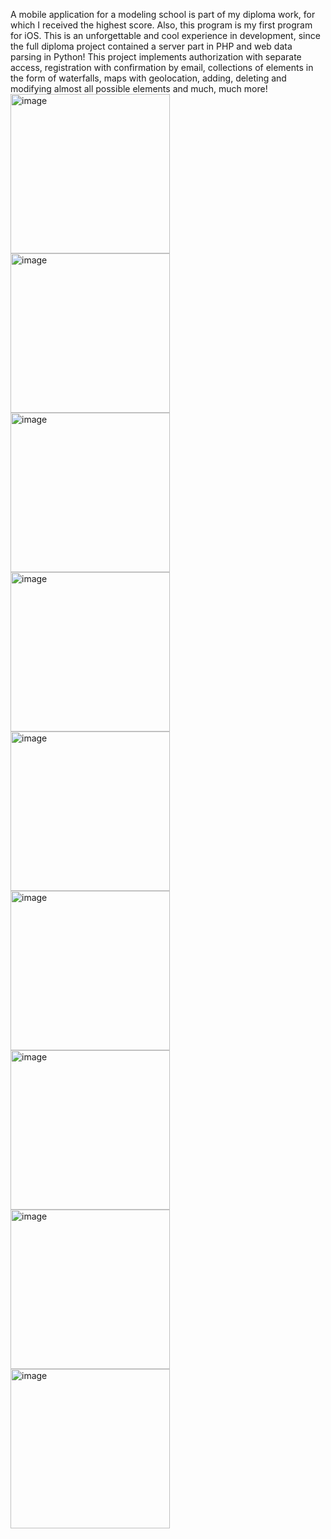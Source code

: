 A mobile application for a modeling school is part of my diploma work, for which I received the highest score. Also, this program is my first program for iOS. This is an unforgettable and cool experience in development, since the full diploma project contained a server part in PHP and web data parsing in Python!
This project implements authorization with separate access, registration with confirmation by email, collections of elements in the form of waterfalls, maps with geolocation, adding, deleting and modifying almost all possible elements and much, much more!
<img width="255" alt="image" src="https://github.com/KuganVlad/my-graduate-work/assets/59089913/280d55ce-a2d3-4f3a-88c4-6d8b3092f8ba">
<img width="255" alt="image" src="https://github.com/KuganVlad/my-graduate-work/assets/59089913/bb37dce6-e7aa-44fa-b4a5-311238af6a6f">
<img width="255" alt="image" src="https://github.com/KuganVlad/my-graduate-work/assets/59089913/047981f4-8cba-4f8d-958c-3468b84f2db3">
<img width="255" alt="image" src="https://github.com/KuganVlad/my-graduate-work/assets/59089913/35c96933-d4fd-4659-be27-1571791a4a7f">
<img width="255" alt="image" src="https://github.com/KuganVlad/my-graduate-work/assets/59089913/52872f87-6268-47e8-8a9a-b0725feb70f4">
<img width="255" alt="image" src="https://github.com/KuganVlad/my-graduate-work/assets/59089913/0cae1522-a30c-47f3-bd67-ab9a09b043aa">
<img width="255" alt="image" src="https://github.com/KuganVlad/my-graduate-work/assets/59089913/c3106763-eaf3-45dc-8c2e-4093fc8bbf5a">
<img width="255" alt="image" src="https://github.com/KuganVlad/my-graduate-work/assets/59089913/82950b0b-75d7-48fe-b0bf-615e2a083979">
<img width="255" alt="image" src="https://github.com/KuganVlad/my-graduate-work/assets/59089913/67e78fa9-5449-4686-9ebe-1008cdb32399">
